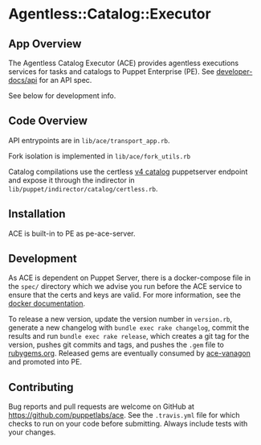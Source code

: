# Agentless::Catalog::Executor

## App Overview

The Agentless Catalog Executor (ACE) provides agentless executions services for tasks and catalogs to Puppet Enterprise (PE). See [developer-docs/api](developer-docs/api.md) for an API spec. 

See below for development info.

## Code Overview

API entrypoints are in `lib/ace/transport_app.rb`.

Fork isolation is implemented in `lib/ace/fork_utils.rb`

Catalog compilations use the certless [v4 catalog](https://github.com/puppetlabs/puppetserver/blob/master/documentation/puppet-api/v4/catalog.markdown) puppetserver endpoint and expose it through the indirector in `lib/puppet/indirector/catalog/certless.rb`.

## Installation

ACE is built-in to PE as pe-ace-server.

## Development

As ACE is dependent on Puppet Server, there is a docker-compose file in the `spec/` directory which we advise you run before the ACE service to ensure that the certs and keys are valid. For more information, see the [docker documentation](developer-docs/docker.md).

To release a new version, update the version number in `version.rb`, generate a new changelog with `bundle exec rake changelog`, commit the results and run `bundle exec rake release`, which creates a git tag for the version, pushes git commits and tags, and pushes the `.gem` file to [rubygems.org](https://rubygems.org). Released gems are eventually consumed by [ace-vanagon](https://github.com/puppetlabs/ace-vanagon) and promoted into PE.

## Contributing

Bug reports and pull requests are welcome on GitHub at https://github.com/puppetlabs/ace. See the `.travis.yml` file for which checks to run on your code before submitting. Always include tests with your changes.
